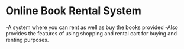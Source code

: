 # Online Book Rental System

-A system where you can rent as well as buy the books provided
-Also provides the features of using shopping and rental cart for buying and renting purposes.

